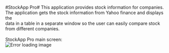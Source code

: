 #StockApp Pro#
This application provides stock information for companies.<br/>
The application gets the stock information from Yahoo finance and displays the<br/>
data in a table in a separate window so the user can easily compare stock from different companies.<br/>
<br/>
StockApp Pro main screen:<br/>
![Error loading image]()
